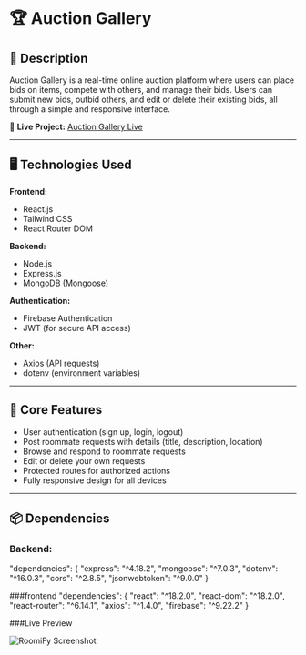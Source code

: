 # 🏆 Auction Gallery

## 📖 Description
Auction Gallery is a real-time online auction platform where users can place bids on items, compete with others, and manage their bids. Users can submit new bids, outbid others, and edit or delete their existing bids, all through a simple and responsive interface.

🔗 **Live Project:** [Auction Gallery Live](https://auction-gallery-shahariarfarzu.netlify.app) 



---

## 🖥 Technologies Used
**Frontend:**
- React.js
- Tailwind CSS
- React Router DOM

**Backend:**
- Node.js
- Express.js
- MongoDB (Mongoose)

**Authentication:**
- Firebase Authentication
- JWT (for secure API access)

**Other:**
- Axios (API requests)
- dotenv (environment variables)

---

## 🌟 Core Features
- User authentication (sign up, login, logout)
- Post roommate requests with details (title, description, location)
- Browse and respond to roommate requests
- Edit or delete your own requests
- Protected routes for authorized actions
- Fully responsive design for all devices

---

## 📦 Dependencies
### Backend:

"dependencies": {
  "express": "^4.18.2",
  "mongoose": "^7.0.3",
  "dotenv": "^16.0.3",
  "cors": "^2.8.5",
  "jsonwebtoken": "^9.0.0"
}

###frontend
"dependencies": {
  "react": "^18.2.0",
  "react-dom": "^18.2.0",
  "react-router": "^6.14.1",
  "axios": "^1.4.0",
  "firebase": "^9.22.2"
}

###Live Preview

![RoomiFy Screenshot](https://i.postimg.cc/B67HTQH1/auctiongallery-1.png)
